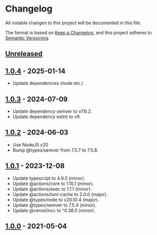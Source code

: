 # Changelog

All notable changes to this project will be documented in this file.

The format is based on [Keep a Changelog](https://keepachangelog.com/en/1.0.0/),
and this project adheres to [Semantic Versioning](https://semver.org/spec/v2.0.0.html).

## [Unreleased]

## [1.0.4] - 2025-01-14

- Update dependencies (node etc.)

## [1.0.3] - 2024-07-09

- Update dependency semver to v7.6.2.
- Update dependency eslint to v9.

## [1.0.2] - 2024-06-03

- Use NodeJS v20
- Bump @types/semver from 7.5.7 to 7.5.8.

## [1.0.1] - 2023-12-08

- Update typescript to 4.9.5 (minor).
- Update @actions/core to 1.10.1 (minor).
- Update @actions/exec to 1.1.1 (minor).
- Update @actions/tool-cache to 2.0.0 (major).
- Update @types/node to v20.10.4 (major).
- Update @types/semver to 7.5.4 (minor).
- Update @vercel/ncc to ^0.38.0 (minor).

## [1.0.0] - 2021-05-04

[Unreleased]: https://github.com/giantswarm/floating-tags-action/compare/v1.0.4...HEAD
[1.0.4]: https://github.com/giantswarm/floating-tags-action/compare/v1.0.3...v1.0.4
[1.0.3]: https://github.com/giantswarm/floating-tags-action/compare/v1.0.2...v1.0.3
[1.0.2]: https://github.com/giantswarm/floating-tags-action/compare/v1.0.1...v1.0.2
[1.0.1]: https://github.com/giantswarm/floating-tags-action/compare/v1.0.0...v1.0.1
[1.0.0]: https://github.com/giantswarm/floating-tags-action/releases/tag/v1.0.0
